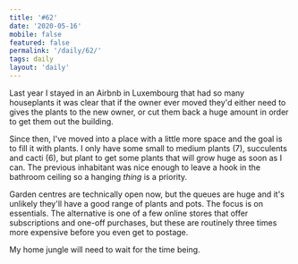 ```yaml
---
title: '#62'
date: '2020-05-16'
mobile: false
featured: false
permalink: '/daily/62/'
tags: daily
layout: 'daily'
---
```


Last year I stayed in an Airbnb in Luxembourg that had so many houseplants it was clear that if the owner ever moved they'd either need to gives the plants to the new owner, or cut them back a huge amount in order to get them out the building.

Since then, I've moved into a place with a little more space and the goal is to fill it with plants. I only have some small to medium plants (7), succulents and cacti (6), but plant to get some plants that will grow huge as soon as I can. The previous inhabitant was nice enough to leave a hook in the bathroom ceiling so a hanging _thing_ is a priority.

Garden centres are technically open now, but the queues are huge and it's unlikely they'll have a good range of plants and pots. The focus is on essentials. The alternative is one of a few online stores that offer subscriptions and one-off purchases, but these are routinely three times more expensive before you even get to postage.

My home jungle will need to wait for the time being.
